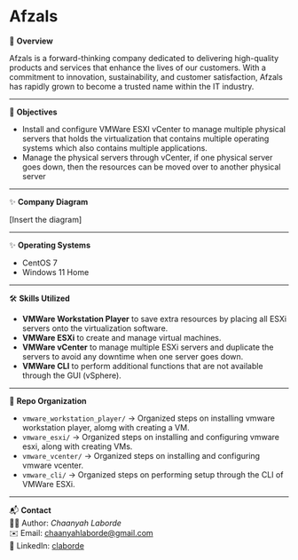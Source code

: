 #  Afzals

📌 **Overview**  

Afzals is a forward-thinking company dedicated to delivering high-quality products and services that enhance the lives of our customers. With a commitment to innovation, sustainability, and customer satisfaction, Afzals has rapidly grown to become a trusted name within the IT industry.

---

🎯 **Objectives**  
- Install and configure VMWare ESXI vCenter to manage multiple physical servers that holds the virtualization that contains multiple operating systems which also contains multiple applications.
- Manage the physical servers through vCenter, if one physical server goes down, then the resources can be moved over to another physical server

---

✨ **Company Diagram**  

[Insert the diagram]

---

✨ **Operating Systems**  
- CentOS 7
- Windows 11 Home

---

🛠 **Skills Utilized**  
- **VMWare Workstation Player** to save extra resources by placing all ESXi servers onto the virtualization software.
- **VMWare ESXi** to create and manage virtual machines.
- **VMWare vCenter** to manage multiple ESXi servers and duplicate the servers to avoid any downtime when one server goes down.
- **VMWare CLI** to perform additional functions that are not available through the GUI (vSphere).

---

📂 **Repo Organization**  
- `vmware_workstation_player/` → Organized steps on installing vmware workstation player, alomg with creating a VM.
- `vmware_esxi/` → Organized steps on installing and configuring vmware esxi, along with creating VMs.
- `vmware_vcenter/` → Organized steps on installing and configuring vmware vcenter.
- `vmware_cli/` → Organized steps on performing setup through the CLI of VMWare ESXi.

---


📬 **Contact**  
👩‍💻 Author: *Chaanyah Laborde*  
✉️ Email: [chaanyahlaborde@gmail.com](mailto:chaanyahlaborde@gmail.com)  
🔗 LinkedIn: [claborde](https://www.linkedin.com/in/claborde/)  
